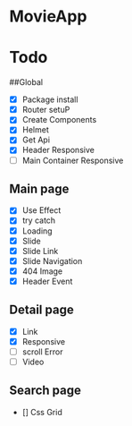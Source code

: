 # MovieApp

# Todo

##Global

- [x] Package install
- [x] Router setuP
- [x] Create Components
- [x] Helmet
- [x] Get Api
- [x] Header Responsive
- [ ] Main Container Responsive

## Main page

- [x] Use Effect
- [x] try catch
- [x] Loading
- [x] Slide
- [x] Slide Link
- [x] Slide Navigation
- [x] 404 Image
- [x] Header Event

## Detail page

- [x] Link
- [x] Responsive
- [ ] scroll Error
- [ ] Video

## Search page

- [] Css Grid
